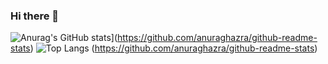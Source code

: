 ### Hi there 👋

<!--
**sei20/sei20** is a ✨ _special_ ✨ repository because its `README.md` (this file) appears on your GitHub profile.

Here are some ideas to get you started:

- 🔭 I’m currently working on ...
- 🌱 I’m currently learning ...
- 👯 I’m looking to collaborate on ...
- 🤔 I’m looking for help with ...
- 💬 Ask me about ...
- 📫 How to reach me: ...
- 😄 Pronouns: ...
- ⚡ Fun fact: ...
-->
![Anurag's GitHub stats](https://github-readme-stats.vercel.app/api?username=sei20)](https://github.com/anuraghazra/github-readme-stats)
![Top Langs](https://github-readme-stats.vercel.app/api/top-langs/?username=sei20&layout=compact)
(https://github.com/anuraghazra/github-readme-stats)
